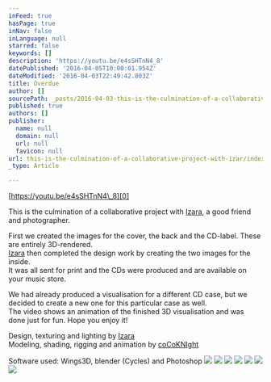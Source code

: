 ```yaml
---
inFeed: true
hasPage: true
inNav: false
inLanguage: null
starred: false
keywords: []
description: 'https://youtu.be/e4sSHTnN4_8'
datePublished: '2016-04-05T10:00:01.954Z'
dateModified: '2016-04-03T22:49:42.803Z'
title: Overdue
author: []
sourcePath: _posts/2016-04-03-this-is-the-culmination-of-a-collaborative-project-with-izar.md
published: true
authors: []
publisher:
  name: null
  domain: null
  url: null
  favicon: null
url: this-is-the-culmination-of-a-collaborative-project-with-izar/index.html
_type: Article

---
```

[https://youtu.be/e4sSHTnN4\_8][0]

This is the culmination of a collaborative project with [Izara][1], a good friend and photographer.

First we created the images for the cover, the back and the CD-label. These are entirely 3D-rendered.  
[Izara][1] then completed the design work by creating the two images for the inside.  
It was all sent for print and the CDs were produced and are available on your music store.

We had already produced a visualisation for a different CD case, but we decided to create a new one for this particular case as well.  
The video shows an animation of the finished 3D visualisation and was done just for fun. Hope you enjoy it!

Design, texturing and lighting by [Izara][1]  
Modeling, shading, rigging and animation by [coCoKNIght][2]

Software used: Wings3D, blender (Cycles) and Photoshop
![](https://the-grid-user-content.s3-us-west-2.amazonaws.com/b142c5e3-adaf-46f5-adce-91375baaf84f.png)
![](https://the-grid-user-content.s3-us-west-2.amazonaws.com/c6326184-2844-4027-965a-879ab3d3af01.png)
![](https://the-grid-user-content.s3-us-west-2.amazonaws.com/978ca6ee-ca51-4768-84eb-1cfb48e1aaa6.png)
![](https://the-grid-user-content.s3-us-west-2.amazonaws.com/b37b2ed6-0727-45c1-8a93-da5c9033e72d.png)
![](https://the-grid-user-content.s3-us-west-2.amazonaws.com/d8a5db9f-5657-4d01-86dd-bfffacfe356b.png)
![](https://the-grid-user-content.s3-us-west-2.amazonaws.com/9b00bafe-7406-4c6c-ab0f-259f8665a35c.png)
![](https://the-grid-user-content.s3-us-west-2.amazonaws.com/8ce58a7a-158a-4d3d-92ac-d1615d72c384.png)

[0]: null
[1]: http://izara.ch/ "izaradesign"
[2]: http://cocoknight.com/ "coCoKNIght"